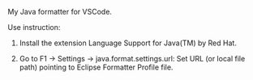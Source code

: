 My Java formatter for VSCode.

Use instruction:
1. Install the extension Language Support for Java(TM) by Red Hat.

2. Go to F1 → Settings → java.format.settings.url: Set URL (or local file path) pointing to Eclipse Formatter Profile file.
